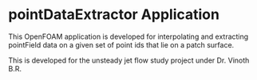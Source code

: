 # pointDataExtractor Application
This OpenFOAM application is developed for interpolating and extracting
pointField data on a given set of point ids that lie on a patch surface.

This is developed for the unsteady jet flow study project under Dr. Vinoth B.R.

